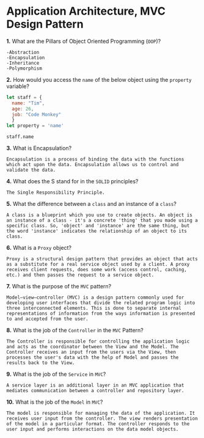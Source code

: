 # Application Architecture, MVC Design Pattern

**1.** What are the Pillars of Object Oriented Programming (`OOP`)?
<!-- enter you answer in the space below -->
```
-Abstraction
-Encapsulation
-Inheritance
-Polymorphism
```
**2.** How would you access the `name` of the below object using the `property` variable?
```js
let staff = {
  name: "Tim",
  age: 26,
  job: "Code Monkey"
  }
let property = 'name'
```
<!-- enter you answer in the space below -->
```
staff.name
```
**3.** What is Encapsulation?
<!-- enter you answer in the space below -->
```
Encapsulation is a process of binding the data with the functions which act upon the data. Encapsulation allows us to control and validate the data. 

```
**4.** What does the S stand for in the `SOLID` principles?
<!-- enter you answer in the space below -->
```
The Single Responsibility Principle.

```
**5.** What the difference between a `class` and an instance of a `class`?
<!-- enter you answer in the space below -->
```
A class is a blueprint which you use to create objects. An object is an instance of a class - it's a concrete 'thing' that you made using a specific class. So, 'object' and 'instance' are the same thing, but the word 'instance' indicates the relationship of an object to its class.
```
**6.** What is a `Proxy` object?
<!-- enter you answer in the space below -->
```
Proxy is a structural design pattern that provides an object that acts as a substitute for a real service object used by a client. A proxy receives client requests, does some work (access control, caching, etc.) and then passes the request to a service object.
```

**7.** What is the purpose of the `MVC` pattern?
<!-- enter you answer in the space below -->
```
Model–view–controller (MVC) is a design pattern commonly used for developing user interfaces that divide the related program logic into three interconnected elements. This is done to separate internal representations of information from the ways information is presented to and accepted from the user.
```
**8.** What is the job of the `Controller` in the `MVC` Pattern?
<!-- enter you answer in the space below -->
```
The Controller is responsible for controlling the application logic and acts as the coordinator between the View and the Model. The Controller receives an input from the users via the View, then processes the user's data with the help of Model and passes the results back to the View.
```

**9.** What is the job of the `Service` in `MVC`?
<!-- enter you answer in the space below -->
```
A service layer is an additional layer in an MVC application that mediates communication between a controller and repository layer.
```
**10.** What is the job of the `Model` in `MVC`?
<!-- enter you answer in the space below -->
```
The model is responsible for managing the data of the application. It receives user input from the controller. The view renders presentation of the model in a particular format. The controller responds to the user input and performs interactions on the data model objects.
```
